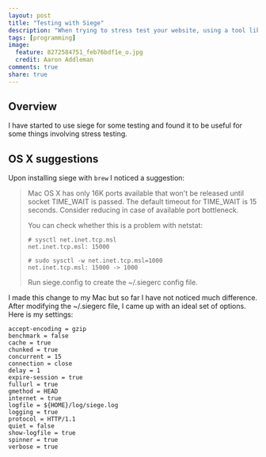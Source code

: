 ```yaml
---
layout: post
title: "Testing with Siege"
description: "When trying to stress test your website, using a tool like siege helps simulate the traffic load."
tags: [programming]
image:
  feature: 8272584751_feb76bdf1e_o.jpg
  credit: Aaron Addleman
comments: true
share: true
---
```


## Overview

I have started to use siege for some testing and found it to be useful for some things involving stress testing.

## OS X suggestions

Upon installing siege with `brew` I noticed a suggestion:

> Mac OS X has only 16K ports available that won't be released until socket
> TIME_WAIT is passed. The default timeout for TIME_WAIT is 15 seconds.
> Consider reducing in case of available port bottleneck.
> 
> You can check whether this is a problem with netstat:
> 
>     # sysctl net.inet.tcp.msl
>     net.inet.tcp.msl: 15000
> 
>     # sudo sysctl -w net.inet.tcp.msl=1000
>     net.inet.tcp.msl: 15000 -> 1000
> 
> Run siege.config to create the ~/.siegerc config file.

I made this change to my Mac but so far I have not noticed much difference. After modifying the ~/.siegerc file, I came up with an ideal set of options. Here is my settings:

        
    accept-encoding = gzip
    benchmark = false
    cache = true
    chunked = true
    concurrent = 15
    connection = close
    delay = 1
    expire-session = true
    fullurl = true
    gmethod = HEAD
    internet = true
    logfile = ${HOME}/log/siege.log
    logging = true
    protocol = HTTP/1.1
    quiet = false
    show-logfile = true
    spinner = true
    verbose = true
